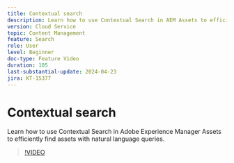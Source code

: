 ```yaml
---
title: Contextual search
description: Learn how to use Contextual Search in AEM Assets to efficiently find assets with natural language queries.
version: Cloud Service
topic: Content Management
feature: Search
role: User
level: Beginner
doc-type: Feature Video
duration: 105
last-substantial-update: 2024-04-23
jira: KT-15377
---
```


# Contextual search

Learn how to use Contextual Search in Adobe Experience Manager Assets to efficiently find assets with natural language queries.

>[!VIDEO](https://video.tv.adobe.com/v/3428667/?learn=on)
